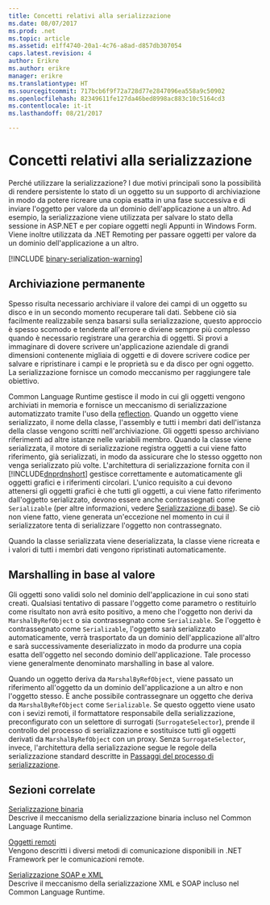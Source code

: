 ```yaml
---
title: Concetti relativi alla serializzazione
ms.date: 08/07/2017
ms.prod: .net
ms.topic: article
ms.assetid: e1ff4740-20a1-4c76-a8ad-d857db307054
caps.latest.revision: 4
author: Erikre
ms.author: erikre
manager: erikre
ms.translationtype: HT
ms.sourcegitcommit: 717bcb6f9f72a728d77e2847096ea558a9c50902
ms.openlocfilehash: 82349611fe127da46bed8998ac883c10c5164cd3
ms.contentlocale: it-it
ms.lasthandoff: 08/21/2017

---
```

# <a name="serialization-concepts"></a>Concetti relativi alla serializzazione
Perché utilizzare la serializzazione? I due motivi principali sono la possibilità di rendere persistente lo stato di un oggetto su un supporto di archiviazione in modo da potere ricreare una copia esatta in una fase successiva e di inviare l'oggetto per valore da un dominio dell'applicazione a un altro. Ad esempio, la serializzazione viene utilizzata per salvare lo stato della sessione in ASP.NET e per copiare oggetti negli Appunti in Windows Form. Viene inoltre utilizzata da .NET Remoting per passare oggetti per valore da un dominio dell'applicazione a un altro.

[!INCLUDE [binary-serialization-warning](../../../includes/binary-serialization-warning.md)]

## <a name="persistent-storage"></a>Archiviazione permanente
Spesso risulta necessario archiviare il valore dei campi di un oggetto su disco e in un secondo momento recuperare tali dati. Sebbene ciò sia facilmente realizzabile senza basarsi sulla serializzazione, questo approccio è spesso scomodo e tendente all'errore e diviene sempre più complesso quando è necessario registrare una gerarchia di oggetti. Si provi a immaginare di dovere scrivere un'applicazione aziendale di grandi dimensioni contenente migliaia di oggetti e di dovere scrivere codice per salvare e ripristinare i campi e le proprietà su e da disco per ogni oggetto. La serializzazione fornisce un comodo meccanismo per raggiungere tale obiettivo.

Common Language Runtime gestisce il modo in cui gli oggetti vengono archiviati in memoria e fornisce un meccanismo di serializzazione automatizzato tramite l'uso della [reflection](../../../docs/framework/reflection-and-codedom/reflection.md). Quando un oggetto viene serializzato, il nome della classe, l'assembly e tutti i membri dati dell'istanza della classe vengono scritti nell'archiviazione. Gli oggetti spesso archiviano riferimenti ad altre istanze nelle variabili membro. Quando la classe viene serializzata, il motore di serializzazione registra oggetti a cui viene fatto riferimento, già serializzati, in modo da assicurare che lo stesso oggetto non venga serializzato più volte. L'architettura di serializzazione fornita con il [!INCLUDE[dnprdnshort](../../../includes/dnprdnshort-md.md)] gestisce correttamente e automaticamente gli oggetti grafici e i riferimenti circolari. L'unico requisito a cui devono attenersi gli oggetti grafici è che tutti gli oggetti, a cui viene fatto riferimento dall'oggetto serializzato, devono essere anche contrassegnati come `Serializable` (per altre informazioni, vedere [Serializzazione di base](basic-serialization.md)). Se ciò non viene fatto, viene generata un'eccezione nel momento in cui il serializzatore tenta di serializzare l'oggetto non contrassegnato.

Quando la classe serializzata viene deserializzata, la classe viene ricreata e i valori di tutti i membri dati vengono ripristinati automaticamente.

## <a name="marshal-by-value"></a>Marshalling in base al valore
Gli oggetti sono validi solo nel dominio dell'applicazione in cui sono stati creati. Qualsiasi tentativo di passare l'oggetto come parametro o restituirlo come risultato non avrà esito positivo, a meno che l'oggetto non derivi da `MarshalByRefObject` o sia contrassegnato come `Serializable`. Se l'oggetto è contrassegnato come `Serializable`, l'oggetto sarà serializzato automaticamente, verrà trasportato da un dominio dell'applicazione all'altro e sarà successivamente deserializzato in modo da produrre una copia esatta dell'oggetto nel secondo dominio dell'applicazione. Tale processo viene generalmente denominato marshalling in base al valore.
 
Quando un oggetto deriva da `MarshalByRefObject`, viene passato un riferimento all'oggetto da un dominio dell'applicazione a un altro e non l'oggetto stesso. È anche possibile contrassegnare un oggetto che deriva da `MarshalByRefObject` come `Serializable`. Se questo oggetto viene usato con i sevizi remoti, il formattatore responsabile della serializzazione, preconfigurato con un selettore di surrogati (`SurrogateSelector`), prende il controllo del processo di serializzazione e sostituisce tutti gli oggetti derivati da `MarshalByRefObject` con un proxy. Senza `SurrogateSelector`, invece, l'architettura della serializzazione segue le regole della serializzazione standard descritte in [Passaggi del processo di serializzazione](steps-in-the-serialization-process.md).  

## <a name="related-sections"></a>Sezioni correlate  
 [Serializzazione binaria](../../../docs/standard/serialization/binary-serialization.md)  
 Descrive il meccanismo della serializzazione binaria incluso nel Common Language Runtime.  
  
 [Oggetti remoti](http://msdn.microsoft.com/en-us/515686e6-0a8d-42f7-8188-73abede57c58)  
 Vengono descritti i diversi metodi di comunicazione disponibili in .NET Framework per le comunicazioni remote.  
  
 [Serializzazione SOAP e XML](../../../docs/standard/serialization/xml-and-soap-serialization.md)  
 Descrive il meccanismo della serializzazione XML e SOAP incluso nel Common Language Runtime.


